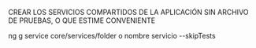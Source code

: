 CREAR LOS SERVICIOS COMPARTIDOS DE LA APLICACIÓN SIN ARCHIVO DE PRUEBAS, O QUE ESTIME CONVENIENTE

ng g service core/services/folder o nombre servicio   --skipTests